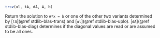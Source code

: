 ```julia
trsv(ul, tA, dA, A, b)
```

Return the solution to `A*x = b` or one of the other two variants determined by [`tA`](@ref stdlib-blas-trans) and [`ul`](@ref stdlib-blas-uplo). [`dA`](@ref stdlib-blas-diag) determines if the diagonal values are read or are assumed to be all ones.
